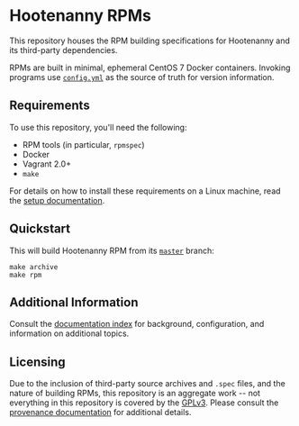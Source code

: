 # Hootenanny RPMs

This repository houses the RPM building specifications for Hootenanny and its
third-party dependencies.

RPMs are built in minimal, ephemeral CentOS 7 Docker containers.  Invoking
programs use [`config.yml`](./docs/config.md) as the source of truth for
version information.

## Requirements

To use this repository, you'll need the following:

* RPM tools (in particular, `rpmspec`)
* Docker
* Vagrant 2.0+
* `make`

For details on how to install these requirements on a Linux machine, read the
[setup documentation](./docs/setup.md).

## Quickstart

This will build Hootenanny RPM from its
[`master`](https://github.com/ngageoint/hootenanny/tree/master) branch:

```
make archive
make rpm
```
## Additional Information

Consult the [documentation index](./docs) for background, configuration, and
information on additional topics.

## Licensing

Due to the inclusion of third-party source archives and `.spec` files,
and the nature of building RPMs, this repository is an aggregate work --
not everything in this repository is covered by the [GPLv3](./LICENSE).
Please consult the [provenance documentation](./docs/provenance.md)
for additional details.
